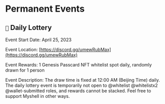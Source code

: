 # Permanent Events

## `🎉` Daily Lottery

Event Start Date: April 25, 2023

Event Location: [https://discord.gg/umewRubMax](https://discord.gg/umewRubMax)

Event Rewards: 1 Genesis Passcard NFT whitelist spot daily, randomly drawn for 1 person

Event Description: The draw time is fixed at 12:00 AM (Beijing Time) daily. The daily lottery event is temporarily not open to @whitelist @whitelistx2 @wallet-submitted roles, and rewards cannot be stacked. Feel free to support Myshell in other ways.